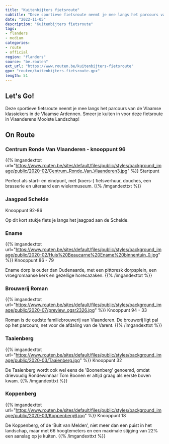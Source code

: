 ```yaml
---
title: "Kuitenbijters fietsroute"
subtitle: "Deze sportieve fietsroute neemt je mee langs het parcours van de Vlaamse klassiekers in de Vlaamse Ardennen"
date: "2022-11-05"
description: "Kuitenbijters fietsroute"
tags:
- flanders
- medium
categories:
- route
- official
region: "flanders"
source: "be.routen"
ext_url: "https://www.routen.be/kuitenbijters-fietsroute"
gpx: "routen/kuitenbijters-fietsroute.gpx"
length: 51
---
```


## Let's Go!

Deze sportieve fietsroute neemt je mee langs het parcours van de Vlaamse klassiekers in de Vlaamse Ardennen. Smeer je kuiten in voor deze fietsroute in Vlaanderens Mooiste Landschap!

## On Route

### Centrum Ronde Van Vlaanderen - knooppunt 96

{{% imgandexttxt url="https://www.routen.be/sites/default/files/public/styles/background_image/public/2020-02/Centrum_Ronde_Van_Vlaanderen3.jpg" %}}
Startpunt

Perfect als start- en eindpunt, met (koers-) fietsverhuur, douches, een brasserie en uiteraard een wielermuseum.
{{% /imgandexttxt %}}

### Jaagpad Schelde

Knooppunt 92-86

Op dit kort stukje fiets je langs het jaagpad aan de Schelde.

### Ename

{{% imgandexttxt url="https://www.routen.be/sites/default/files/public/styles/background_image/public/2020-02/Huis%20Beaucarne%20Ename%20binnentuin_0.jpg" %}}
Knooppunt 86 - 79

Ename dorp is ouder dan Oudenaarde, met een pittoresk dorpsplein, een vroegromaanse kerk en gezellige horecazaken.
{{% /imgandexttxt %}}

### Brouwerij Roman

{{% imgandexttxt url="https://www.routen.be/sites/default/files/public/styles/background_image/public/2020-07/preview_ogsr2326.jpg" %}}
Knooppunt 94 - 33

Roman is de oudste familiebrouwerij van Vlaanderen. De brouwerij ligt pal op het parcours, net voor de afdaling van de Varent.
{{% /imgandexttxt %}}

### Taaienberg

{{% imgandexttxt url="https://www.routen.be/sites/default/files/public/styles/background_image/public/2020-03/Taaienberg.jpg" %}}
Knooppunt 32

De Taaienberg wordt ook wel eens de 'Boonenberg' genoemd, omdat drievoudig Rondewinnaar Tom Boonen er altijd graag als eerste boven kwam.
{{% /imgandexttxt %}}

### Koppenberg

{{% imgandexttxt url="https://www.routen.be/sites/default/files/public/styles/background_image/public/2020-03/Koppenberg6.jpg" %}}
Knooppunt 18

De Koppenberg, of de ‘Bult van Melden’, niet meer dan een puist in het landschap, maar met 66 hoogtemeters en een maximale stijging van 22% een aanslag op je kuiten.
{{% /imgandexttxt %}}


